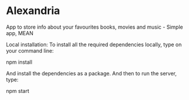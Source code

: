# Alexandria
App to store info about your favourites books, movies and music - Simple app, MEAN 

Local installation: To install all the required dependencies locally, type on your command line:

npm install

And install the dependencies as a package. And then to run the server, type:

npm start
